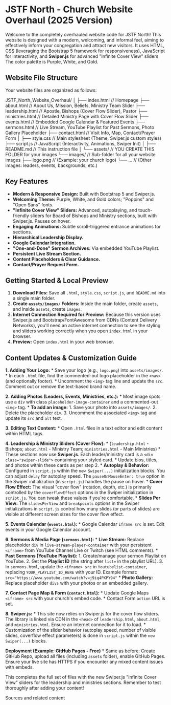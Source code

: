 # JSTF North - Church Website Overhaul (2025 Version)

Welcome to the completely overhauled website code for JSTF North! This website is designed with a modern, welcoming, and informal feel, aiming to effectively inform your congregation and attract new visitors. It uses HTML, CSS (leveraging the Bootstrap 5 framework for responsiveness), JavaScript for interactivity, and **Swiper.js** for advanced "Infinite Cover View" sliders. The color palette is Purple, White, and Gold.

## Website File Structure

Your website files are organized as follows:

JSTF_North_Website_Overhaul/
│
├── index.html             // Homepage
├── about.html             // About Us, Mission, Beliefs, Ministry Team Slider
├── leadership.html        // Apostle, Bishops (Cover Flow Slider), Pastor
├── ministries.html        // Detailed Ministry Page with Cover Flow Slider
├── events.html            // Embedded Google Calendar & Featured Events
├── sermons.html           // Live Stream, YouTube Playlist for Past Sermons, Photo Gallery Placeholder
├── contact.html           // Visit Info, Map, Contact/Prayer Form
│
├── style.css              // Main stylesheet (Theme, Swiper.js custom styles)
├── script.js              // JavaScript (Interactivity, Animations, Swiper Init)
│
├── README.md              // This instruction file
│
└── assets/                // YOU CREATE THIS FOLDER for your images
└── images/            // Sub-folder for all your website images
├── logo.png       // (Example: your church logo)
└── ...            // (Other images: leaders, events, backgrounds, etc.)


## Key Features

* **Modern & Responsive Design:** Built with Bootstrap 5 and Swiper.js.
* **Welcoming Theme:** Purple, White, and Gold colors; "Poppins" and "Open Sans" fonts.
* **"Infinite Cover View" Sliders:** Advanced, autoplaying, and touch-friendly sliders for Board of Bishops and Ministry sections, built with Swiper.js. Pauses on hover.
* **Engaging Animations:** Subtle scroll-triggered entrance animations for sections.
* **Hierarchical Leadership Display.**
* **Google Calendar Integration.**
* **"One-and-Done" Sermon Archives:** Via embedded YouTube Playlist.
* **Persistent Live Stream Section.**
* **Content Placeholders & Clear Guidance.**
* **Contact/Prayer Request Form.**

## Getting Started & Local Preview

1.  **Download Files:** Save all `.html`, `style.css`, `script.js`, and `README.md` into a single main folder.
2.  **Create `assets/images/` Folders:** Inside the main folder, create `assets`, and inside `assets`, create `images`.
3.  **Internet Connection Required for Preview:** Because this version uses Swiper.js and Bootstrap/FontAwesome from CDNs (Content Delivery Networks), you'll need an active internet connection to see the styling and sliders working correctly when you open `index.html` in your browser.
4.  **Preview:** Open `index.html` in your web browser.

## Content Updates & Customization Guide

**1. Adding Your Logo:**
    * Save your logo (e.g., `logo.png`) into `assets/images/`.
    * In each `.html` file, find the commented-out logo placeholder in the `<nav>` (and optionally footer).
    * Uncomment the `<img>` tag line and update the `src`. Comment out or remove the text-based brand name.

**2. Adding Photos (Leaders, Events, Ministries, etc.):**
    * Most image spots use a `div` with class `placeholder-image-container` and a commented-out `<img>` tag.
    * **To add an image:**
        1.  Save your photo into `assets/images/`.
        2.  Delete the placeholder `div`.
        3.  Uncomment the associated `<img>` tag and update its `src` and `alt` text.

**3. Editing Text Content:**
    * Open `.html` files in a text editor and edit content within HTML tags.

**4. Leadership & Ministry Sliders (Cover Flow):**
    * (`leadership.html` - Bishops; `about.html` - Ministry Team; `ministries.html` - Main Ministries)
    * These sections now use **Swiper.js**. Each leader/ministry card is a `<div class="swiper-slide">` containing your styled card.
    * Update bios, titles, and photos within these cards as per step 2.
    * **Autoplay & Behavior:** Configured in `script.js` within the `new Swiper(...)` initialization blocks. You can adjust `delay` for autoplay speed. The `pauseOnMouseEnter: true` option in the Swiper initialization (in `script.js`) handles the pause on hover.
    * **Cover Flow Effect:** The visual "cover flow" (rotation, depth, etc.) is primarily controlled by the `coverflowEffect` options in the Swiper initialization in `script.js`. You can tweak these values if you're comfortable.
    * **Slides Per View:** The `slidesPerView` and `breakpoints` options in the Swiper initializations in `script.js` control how many slides (or parts of slides) are visible at different screen sizes for the cover flow effect.

**5. Events Calendar (`events.html`):**
    * Google Calendar `iframe src` is set. Edit events in your Google Calendar account.

**6. Sermons & Media Page (`sermons.html`):**
    * **Live Stream:** Replace placeholder `div` in `live-stream-player-container` with your persistent `<iframe>` from YouTube Channel Live or Twitch (see HTML comments).
    * **Past Sermons (YouTube Playlist):**
        1.  Create/manage your sermon Playlist on YouTube.
        2.  Get the **Playlist ID** (the string after `list=` in the playlist URL).
        3.  In `sermons.html`, update the `<iframe> src` in `Youtubelist-container`, replacing `YOUR_PLAYLIST_ID_HERE` with your ID. Example format: `src="https://www.youtube.com/watch?v=j9iq4PXPY94"`
    * **Photo Gallery:** Replace placeholder `divs` with your photos or an embedded gallery.

**7. Contact Page Map & Form (`contact.html`):**
    * Update Google Maps `<iframe> src` with your church's embed code.
    * Contact Form `action` URL is set.

**8. Swiper.js:**
    * This site now relies on Swiper.js for the cover flow sliders. The library is linked via CDN in the `<head>` of `leadership.html`, `about.html`, and `ministries.html`. Ensure an internet connection for it to load.
    * Customization of the slider behavior (autoplay speed, number of visible slides, coverflow effect parameters) is done in `script.js` within the `new Swiper(...)` blocks.

**Deployment (Example: GitHub Pages - Free)**
    * Same as before: Create GitHub Repo, upload all files (including `assets` folder), enable GitHub Pages. Ensure your live site has HTTPS if you encounter any mixed content issues with embeds.

This completes the full set of files with the new Swiper.js "Infinite Cover View" sliders for the leadership and ministries sections. Remember to test thoroughly after adding your content!

Sources and related content
